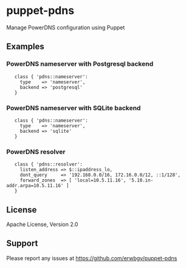 # puppet-pdns

Manage PowerDNS configuration using Puppet

## Examples

### PowerDNS nameserver with Postgresql backend

```
   class { 'pdns::nameserver':
     type    => 'nameserver',
     backend => 'postgresql'
   }
```

### PowerDNS nameserver with SQLite backend

```
   class { 'pdns::nameserver':
     type    => 'nameserver',
     backend => 'sqlite'
   }
```

### PowerDNS resolver

```
   class { 'pdns::resolver':
     listen_address => $::ipaddress_lo,
     dont_query     => '192.168.0.0/16, 172.16.0.0/12, ::1/128',
     forward_zones  => [ 'local=10.5.11.16', '5.10.in-addr.arpa=10.5.11.16' ]
   }
```

License
-------

Apache License, Version 2.0

Support
-------

Please report any issues at https://github.com/erwbgy/puppet-pdns
